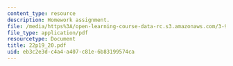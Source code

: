 ```yaml
---
content_type: resource
description: Homework assignment.
file: /media/https%3A/open-learning-course-data-rc.s3.amazonaws.com/3-91-mechanical-behavior-of-plastics-spring-2007/eb3c2e3dc4a4a407c81e6b83199574ca_22p19_20.pdf
file_type: application/pdf
resourcetype: Document
title: 22p19_20.pdf
uid: eb3c2e3d-c4a4-a407-c81e-6b83199574ca
---
```

